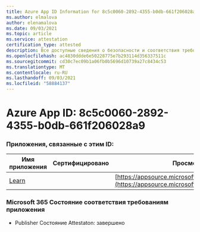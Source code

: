 ```yaml
---
title: Azure App ID Information for 8c5c0060-2892-4355-b0db-661f206028a9
ms.author: elmalova
author: elenamalova
ms.date: 09/03/2021
ms.topic: article
ms.service: attestation
certification_type: attested
description: Все доступные сведения о безопасности и соответствия требованиям для 8c5c0060-2892-4355-b0db-661f206028a9.
ms.openlocfilehash: ac4830ddde6e50228775e7b293114d356337511c
ms.sourcegitcommit: cd30c7ec09b1a06fb0b5696d10739a27c8434c53
ms.translationtype: MT
ms.contentlocale: ru-RU
ms.lasthandoff: 09/03/2021
ms.locfileid: "58884137"
---
```

# <a name="azure-app-id-8c5c0060-2892-4355-b0db-661f206028a9"></a>Azure App ID: 8c5c0060-2892-4355-b0db-661f206028a9


### <a name="apps-associated-with-this-id"></a>Приложения, связанные с этим ID:
| **Имя приложения** | **Сертифицировано** | **Просмотр в AppSource** |
|--------------|---------------|-----------------------|
| [Learn](https://docs.microsoft.com/microsoft-365-app-certification/forward/WA200001308) |  | [https://appsource.microsoft.com/product/office/WA200001308](https://appsource.microsoft.com/product/office/WA200001308) |

### <a name="microsoft-365-app-compliance-status"></a>Microsoft 365 Состояние соответствия требованиям приложения
- Publisher Состояние Attestaton: завершено
